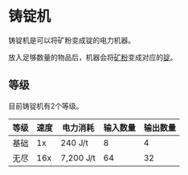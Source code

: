 # 铸锭机

铸锭机是可以将矿粉变成锭的电力机器。

放入足够数量的物品后，机器会将[矿粉](https://slimefun-wiki.guizhanss.cn/Dusts)变成对应的[锭](https://slimefun-wiki.guizhanss.cn/Ingots)。

## 等级

目前铸锭机有2个等级。

| 等级 | 速度 | 电力消耗 | 输入数量 | 输出数量 |
| ---- | --- | ------ | ------ | ------- |
| 基础 | 1x | 240 J/t | 8 | 4 |
| 无尽 | 16x | 7,200 J/t | 64 | 32 |
